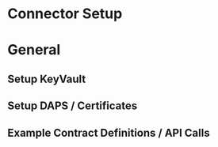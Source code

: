 # Connector Setup

# General

## Setup KeyVault

## Setup DAPS / Certificates

## Example Contract Definitions / API Calls